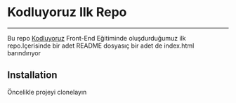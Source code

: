 # Kodluyoruz Ilk Repo
---
Bu repo [Kodluyoruz](https://kodluyoruz.org) Front-End Eğitiminde oluşdurduğumuz ilk repo.Içerisinde bir adet README dosyasıç bir adet de index.html barındırıyor
## Installation
Öncelikle projeyi clonelayın